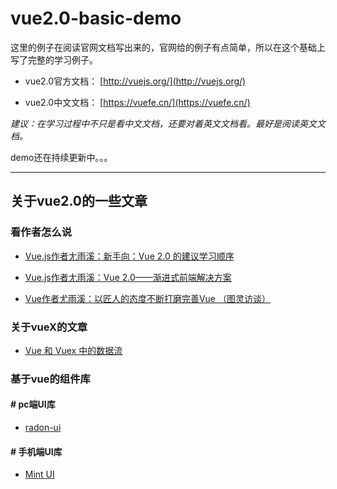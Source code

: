 # vue2.0-basic-demo

这里的例子在阅读官网文档写出来的，官网给的例子有点简单，所以在这个基础上写了完整的学习例子。

- vue2.0官方文档：
	[http://vuejs.org/](http://vuejs.org/)

- vue2.0中文文档：
	[https://vuefe.cn/](https://vuefe.cn/)

*建议：在学习过程中不只是看中文文档，还要对着英文文档看。最好是阅读英文文档。*

demo还在持续更新中。。。

---

## 关于vue2.0的一些文章

### **看作者怎么说**


* [Vue.js作者尢雨溪：新手向：Vue 2.0 的建议学习顺序](https://zhuanlan.zhihu.com/p/23134551)

* [Vue.js作者尢雨溪：Vue 2.0——渐进式前端解决方案](http://mp.weixin.qq.com/s?__biz=MjM5MDE0Mjc4MA==&mid=2650994529&idx=1&sn=953bf1d92cc2a7b278d0761d3e433803&chksm=bdbf0f328ac886245652735e4dfa1b39b1357b9f36ccf1b337714ac81810f8441d189ce89615&scene=0#wechat_redirect)

* [Vue作者尤雨溪：以匠人的态度不断打磨完善Vue （图灵访谈）](http://www.ituring.com.cn/article/273032)

### **关于vueX的文章**


* [Vue 和 Vuex 中的数据流](http://www.jianshu.com/p/2e0b6d19dd6a)

### **基于vue的组件库**

#### # pc端UI库

* [radon-ui](https://luojilab.github.io/radon-ui/#!/)

#### # 手机端UI库

* [Mint UI](http://mint-ui.github.io/docs/#!/zh-cn2)